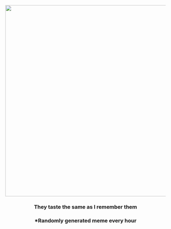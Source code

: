 <p align="center">
        <img src="https://i.redd.it/4mdvhh2f8ex81.gif" width="600" height="600">
        </p>
        <h3 align="center">They taste the same as I remember them</h3>
        <h3 align="center">*Randomly generated meme every hour</h3>
    